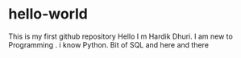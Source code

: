# hello-world
This is my first github repository
Hello I  m Hardik Dhuri. 
I am new to Programming . i know Python. Bit of SQL and here and there
